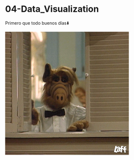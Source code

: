 # 04-Data_Visualization

Primero que todo buenos días⬇️

![alf](https://github.com/charlieciordia/04-Data_Visualization/blob/main/img/alf.gif)